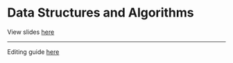 # Data Structures and Algorithms

View slides [here](https://featherbear.cc/learn-data-structures-algorithms)

---

Editing guide [here](EDITING.md)